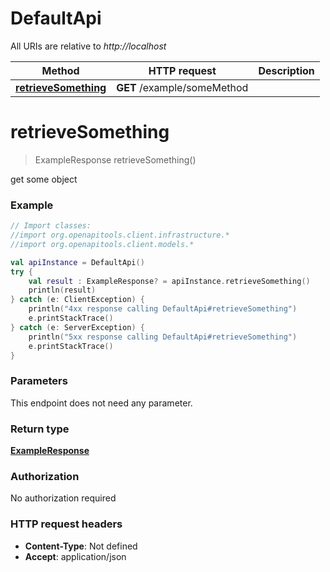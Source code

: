 # DefaultApi

All URIs are relative to *http://localhost*

Method | HTTP request | Description
------------- | ------------- | -------------
[**retrieveSomething**](DefaultApi.md#retrieveSomething) | **GET** /example/someMethod | 


<a id="retrieveSomething"></a>
# **retrieveSomething**
> ExampleResponse retrieveSomething()



get some object

### Example
```kotlin
// Import classes:
//import org.openapitools.client.infrastructure.*
//import org.openapitools.client.models.*

val apiInstance = DefaultApi()
try {
    val result : ExampleResponse? = apiInstance.retrieveSomething()
    println(result)
} catch (e: ClientException) {
    println("4xx response calling DefaultApi#retrieveSomething")
    e.printStackTrace()
} catch (e: ServerException) {
    println("5xx response calling DefaultApi#retrieveSomething")
    e.printStackTrace()
}
```

### Parameters
This endpoint does not need any parameter.

### Return type

[**ExampleResponse**](ExampleResponse.md)

### Authorization

No authorization required

### HTTP request headers

 - **Content-Type**: Not defined
 - **Accept**: application/json

